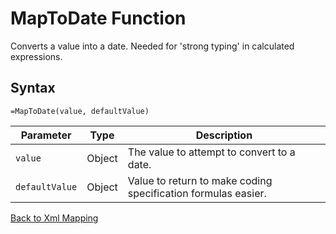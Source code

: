 # MapToDate Function

Converts a value into a date.  Needed for 'strong typing' in calculated expressions.

## Syntax

```excel
=MapToDate(value, defaultValue)
```

Parameter | Type | Description
---|---|---
`value` | Object | The value to attempt to convert to a date.
`defaultValue` | Object | Value to return to make coding specification formulas easier.

[Back to Xml Mapping](RBLeXmlMapping.md)
